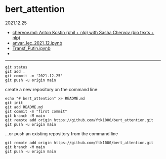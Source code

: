 # bert_attention

2021.12.25


* [chervov.md: Anton Kostin (phil + nlp) with Sasha Chervov (bio texts + nlp)](chervov.md)
* [anvar_lec_2021_12.ipynb](anvar_lec_2021_12.ipynb)
* [Transf_Putin.ipynb](Transf_Putin.ipynb)
* []()


---

    git status
    git add .
    git commit -m '2021.12.25'
    git push -u origin main

create a new repository on the command line

    echo "# bert_attention" >> README.md
    git init
    git add README.md
    git commit -m "first commit"
    git branch -M main
    git remote add origin https://github.com/ftk1000/bert_attention.git
    git push -u origin main

…or push an existing repository from the command line

    git remote add origin https://github.com/ftk1000/bert_attention.git
    git branch -M main
    git push -u origin main
